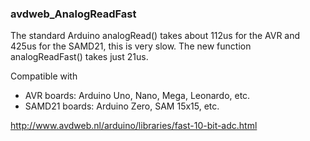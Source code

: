 ### avdweb_AnalogReadFast
The standard Arduino analogRead() takes about 112us for the AVR and 425us for the SAMD21, this is very slow. 
The new function analogReadFast() takes just 21us. 

Compatible with
- AVR boards: Arduino Uno, Nano, Mega, Leonardo, etc.
- SAMD21 boards: Arduino Zero, SAM 15x15, etc. 

http://www.avdweb.nl/arduino/libraries/fast-10-bit-adc.html
